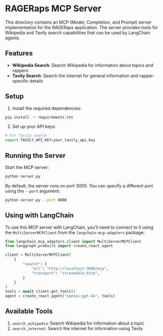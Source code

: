 # RAGERaps MCP Server

This directory contains an MCP (Model, Completion, and Prompt) server implementation for the RAGERaps application. The server provides tools for Wikipedia and Tavily search capabilities that can be used by LangChain agents.

## Features

- **Wikipedia Search**: Search Wikipedia for information about topics and rappers
- **Tavily Search**: Search the internet for general information and rapper-specific details

## Setup

1. Install the required dependencies:

```bash
pip install -r requirements.txt
```

2. Set up your API keys:

```bash
# For Tavily search
export TAVILY_API_KEY=your_tavily_api_key
```

## Running the Server

Start the MCP server:

```bash
python server.py
```

By default, the server runs on port 3000. You can specify a different port using the `--port` argument:

```bash
python server.py --port 8000
```

## Using with LangChain

To use this MCP server with LangChain, you'll need to connect to it using the `MultiServerMCPClient` from the `langchain-mcp-adapters` package:

```python
from langchain_mcp_adapters.client import MultiServerMCPClient
from langgraph.prebuilt import create_react_agent

client = MultiServerMCPClient(
    {
        "search": {
            "url": "http://localhost:3000/mcp",
            "transport": "streamable_http",
        }
    }
)
tools = await client.get_tools()
agent = create_react_agent("openai:gpt-4o", tools)
```

## Available Tools

1. `search_wikipedia`: Search Wikipedia for information about a topic
3. `search_internet`: Search the internet for information using Tavily